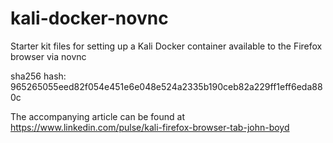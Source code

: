 # kali-docker-novnc
Starter kit files for setting up a Kali Docker container available to the Firefox browser via novnc

sha256 hash: 965265055eed82f054e451e6e048e524a2335b190ceb82a229ff1eff6eda880c

The accompanying article can be found at https://www.linkedin.com/pulse/kali-firefox-browser-tab-john-boyd
